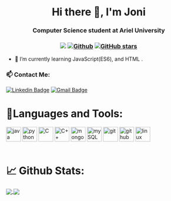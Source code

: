 
<h1 align="center">Hi there 👋, I'm Joni</h1>
<h3 align="center">Computer Science student at Ariel University</h3>

<h3 align="center"> 
  
![](https://visitor-badge.laobi.icu/badge?page_id=joniesco.joniesco) 
[![Github](https://img.shields.io/github/followers/joniesco?label=Followers&style=social)](https://github.com/joniesco) 
[![GitHub stars](https://img.shields.io/github/stars/joniesco?label=Stars&style=social)](https://github.com/joniesco)
  
</h3>


- 🌱 I’m currently learning JavaScript(ES6), and HTML .


<h3> 📫 Contact Me:</h3>

[![Linkedin Badge](https://www.linkedin.com/in/jonathan-escojido-1691a5219/)](http://www.linkedin.com/in/JonathanEscojido)
[![Gmail Badge](https://img.shields.io/badge/-joniesco24@gmail.com-c14438?style=flat-square&logo=Gmail&logoColor=white&link=mailto:joniesco24@gmail.com)](mailto:joniesco24l@gmail.com)

<h1 align="left">🔬Languages and Tools:</h1>
<p align="left"> 
<span>
    <img src="https://img.shields.io/badge/Java-ED8B00?style=for-the-badge&logo=java&logoColor=white" alt="java" height="40"/>
    <img src="https://img.shields.io/badge/Python-14354C?style=for-the-badge&logo=python&logoColor=white" alt="python" height="40"/>
    <img src="https://img.shields.io/badge/C-00599C?style=for-the-badge&logo=c&logoColor=white" alt="C" height="40"/>
    <img src="https://img.shields.io/badge/C%2B%2B-00599C?style=for-the-badge&logo=c%2B%2B&logoColor=white" alt="C++" height="40"/>
    <img src="https://img.shields.io/badge/MongoDB-4EA94B?style=for-the-badge&logo=mongodb&logoColor=white" alt="mongoDB" height="40"/>
    <img src="https://img.shields.io/badge/MySQL-00000F?style=for-the-badge&logo=mysql&logoColor=white" alt="mySQL" height="40"/>
    <img src="https://img.shields.io/badge/Git-F05032?style=for-the-badge&logo=git&logoColor=white" alt="git" height="40"/>
    <img src="https://img.shields.io/badge/GitHub-100000?style=for-the-badge&logo=github&logoColor=white" alt="github" height="40"/>
    <img src="https://img.shields.io/badge/Linux-FCC624?style=for-the-badge&logo=linux&logoColor=black" alt="linux" height="40"/>
</span>
</br></br>
</p>
<h1>📈 Github Stats:</h1>
<a href="https://github.com/anuraghazra/github-readme-stats">
  <img align="center" src="https://github-readme-stats.vercel.app/api/top-langs/?username=joniesco&theme=slateorange&layout=compact" />
</a>
<a href="https://github.com/anuraghazra/convoychat">
  <img align="center" src="https://github-readme-stats.vercel.app/api?username=joniesco&show_icons=true&theme=slateorange&layout=compact&line_height=20" />
</a>
